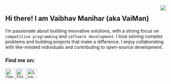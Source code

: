 <img align="right" src="https://komarev.com/ghpvc/?username=vai-man" />

<h2>Hi there! I am Vaibhav Manihar (aka VaiMan)</h2>

I’m passionate about building innovative solutions, with a strong focus on `competitive programming` and `software development`. I love solving complex problems and building projects that make a difference. I enjoy collaborating with like-minded individuals and contributing to open-source development.

<h3 align="left">Find me on:</h3>

<p align="left">
  <a href="mailto:vaibhav[dot]manihar@gmail.com" target="_blank">
    <img src="https://simpleicons.org/icons/gmail.svg" alt="Gmail" height="30" width="30" />
  </a>
  <a href="http://discordapp.com/users/1010416185675874385" target="_blank">
    <img src="https://simpleicons.org/icons/discord.svg" alt="Discord" height="30" width="30" />
  </a>
  <a href="https://www.linkedin.com/in/vaiman/" target="_blank">
    <img src="https://github.com/user-attachments/assets/32aa4029-3b38-4306-8a09-00903be67437" alt="LinkedIn" height="30" width="30" />
  </a>
</p>
<!---
Vai-Man/Vai-Man is a ✨ special ✨ repository because its `README.md` (this file) appears on your GitHub profile.
You can click the Preview link to take a look at your changes.
--->
